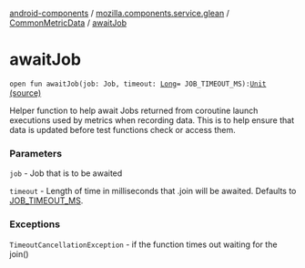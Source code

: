 [android-components](../../index.md) / [mozilla.components.service.glean](../index.md) / [CommonMetricData](index.md) / [awaitJob](./await-job.md)

# awaitJob

`open fun awaitJob(job: Job, timeout: `[`Long`](https://kotlinlang.org/api/latest/jvm/stdlib/kotlin/-long/index.html)` = JOB_TIMEOUT_MS): `[`Unit`](https://kotlinlang.org/api/latest/jvm/stdlib/kotlin/-unit/index.html) [(source)](https://github.com/mozilla-mobile/android-components/blob/master/components/service/glean/src/main/java/mozilla/components/service/glean/CommonMetricData.kt#L100)

Helper function to help await Jobs returned from coroutine launch executions used by metrics
when recording data.  This is to help ensure that data is updated before test functions
check or access them.

### Parameters

`job` - Job that is to be awaited

`timeout` - Length of time in milliseconds that .join will be awaited. Defaults to
    [JOB_TIMEOUT_MS](#).

### Exceptions

`TimeoutCancellationException` - if the function times out waiting for the join()